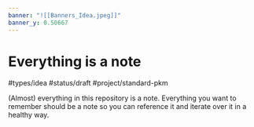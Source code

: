 ```yaml
---
banner: "![[Banners_Idea.jpeg]]"
banner_y: 0.50667
---
```

# Everything is a note
#types/idea  #status/draft  #project/standard-pkm 

(Almost) everything in this repository is a note. Everything you want to remember should be a note so you can reference it and iterate over it in a healthy way. 